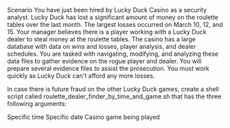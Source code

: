 Scenario
You have just been hired by Lucky Duck Casino as a security analyst.
Lucky Duck has lost a significant amount of money on the roulette tables over the last month.
The largest losses occurred on March 10, 12, and 15.
Your manager believes there is a player working with a Lucky Duck dealer to steal money at the roulette tables.
The casino has a large database with data on wins and losses, player analysis, and dealer schedules.
You are tasked with navigating, modifying, and analyzing these data files to gather evidence on the rogue player and dealer.
You will prepare several evidence files to assist the prosecution.
You must work quickly as Lucky Duck can't afford any more losses.

In case there is future fraud on the other Lucky Duck games, create a shell script called roulette_dealer_finder_by_time_and_game.sh that has the three following arguments:

Specific time
Specific date
Casino game being played

